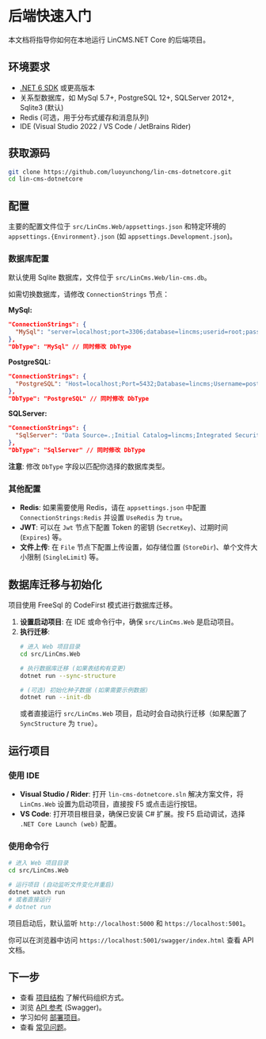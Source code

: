 # 后端快速入门

本文档将指导你如何在本地运行 LinCMS.NET Core 的后端项目。

## 环境要求

- [.NET 6 SDK](https://dotnet.microsoft.com/download/dotnet/6.0) 或更高版本
- 关系型数据库，如 MySql 5.7+, PostgreSQL 12+, SQLServer 2012+, Sqlite3 (默认)
- Redis (可选，用于分布式缓存和消息队列)
- IDE (Visual Studio 2022 / VS Code / JetBrains Rider)

## 获取源码

```bash
git clone https://github.com/luoyunchong/lin-cms-dotnetcore.git
cd lin-cms-dotnetcore
```

## 配置

主要的配置文件位于 `src/LinCms.Web/appsettings.json` 和特定环境的 `appsettings.{Environment}.json` (如 `appsettings.Development.json`)。

### 数据库配置

默认使用 Sqlite 数据库，文件位于 `src/LinCms.Web/lin-cms.db`。

如需切换数据库，请修改 `ConnectionStrings` 节点：

**MySql:**
```json
"ConnectionStrings": {
  "MySql": "server=localhost;port=3306;database=lincms;userid=root;password=root;sslmode=none;AllowPublicKeyRetrieval=True;"
},
"DbType": "MySql" // 同时修改 DbType
```

**PostgreSQL:**
```json
"ConnectionStrings": {
  "PostgreSQL": "Host=localhost;Port=5432;Database=lincms;Username=postgres;Password=root;"
},
"DbType": "PostgreSQL" // 同时修改 DbType
```

**SQLServer:**
```json
"ConnectionStrings": {
  "SqlServer": "Data Source=.;Initial Catalog=lincms;Integrated Security=True;Encrypt=True;TrustServerCertificate=True;"
},
"DbType": "SqlServer" // 同时修改 DbType
```

**注意**: 修改 `DbType` 字段以匹配你选择的数据库类型。

### 其他配置

- **Redis**: 如果需要使用 Redis，请在 `appsettings.json` 中配置 `ConnectionStrings:Redis` 并设置 `UseRedis` 为 `true`。
- **JWT**: 可以在 `Jwt` 节点下配置 Token 的密钥 (`SecretKey`)、过期时间 (`Expires`) 等。
- **文件上传**: 在 `File` 节点下配置上传设置，如存储位置 (`StoreDir`)、单个文件大小限制 (`SingleLimit`) 等。

## 数据库迁移与初始化

项目使用 FreeSql 的 CodeFirst 模式进行数据库迁移。

1.  **设置启动项目**: 在 IDE 或命令行中，确保 `src/LinCms.Web` 是启动项目。
2.  **执行迁移**:
    ```bash
    # 进入 Web 项目目录
    cd src/LinCms.Web

    # 执行数据库迁移 (如果表结构有变更)
    dotnet run --sync-structure

    # (可选) 初始化种子数据 (如果需要示例数据)
    dotnet run --init-db
    ```
    或者直接运行 `src/LinCms.Web` 项目，启动时会自动执行迁移（如果配置了 `SyncStructure` 为 `true`）。

## 运行项目

### 使用 IDE

- **Visual Studio / Rider**: 打开 `lin-cms-dotnetcore.sln` 解决方案文件，将 `LinCms.Web` 设置为启动项目，直接按 F5 或点击运行按钮。
- **VS Code**: 打开项目根目录，确保已安装 C# 扩展。按 F5 启动调试，选择 `.NET Core Launch (web)` 配置。

### 使用命令行

```bash
# 进入 Web 项目目录
cd src/LinCms.Web

# 运行项目 (自动监听文件变化并重启)
dotnet watch run
# 或者直接运行
# dotnet run
```

项目启动后，默认监听 `http://localhost:5000` 和 `https://localhost:5001`。

你可以在浏览器中访问 `https://localhost:5001/swagger/index.html` 查看 API 文档。

## 下一步

- 查看 [项目结构](./project-structure.md) 了解代码组织方式。
- 浏览 [API 参考](./api-reference.md) (Swagger)。
- 学习如何 [部署项目](./deployment.md)。
- 查看 [常见问题](./faq.md)。
